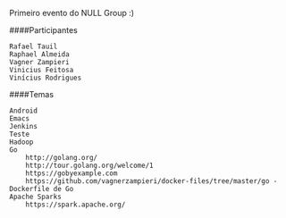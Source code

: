 Primeiro evento do NULL Group :)

####Participantes

    Rafael Tauil
    Raphael Almeida
    Vagner Zampieri
    Vinicius Feitosa
    Vinícius Rodrigues

####Temas

    Android
    Emacs
    Jenkins
    Teste
    Hadoop
    Go
        http://golang.org/
        http://tour.golang.org/welcome/1
        https://gobyexample.com
        https://github.com/vagnerzampieri/docker-files/tree/master/go - Dockerfile de Go
    Apache Sparks
        https://spark.apache.org/
